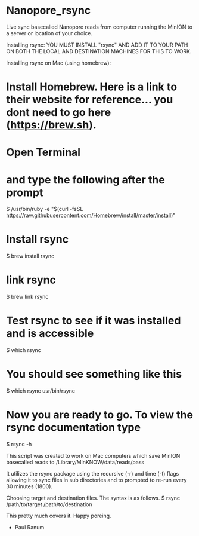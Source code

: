 # Nanopore_rsync
Live sync basecalled Nanopore reads from computer running the MinION to a server or location of your choice.


Installing rsync:
  YOU MUST INSTALL "rsync" AND ADD IT TO YOUR PATH ON BOTH THE LOCAL AND DESTINATION MACHINES FOR THIS TO WORK.
  
Installing rsync on Mac (using homebrew):
# Install Homebrew.  Here is a link to their website for reference... you dont need to go here (https://brew.sh).
# Open Terminal 
# and type the following after the prompt
$ /usr/bin/ruby -e "$(curl -fsSL https://raw.githubusercontent.com/Homebrew/install/master/install)"

# Install rsync
$ brew install rsync

# link rsync
$ brew link rsync

# Test rsync to see if it was installed and is accessible
$ which rsync

# You should see something like this
$ which rsync
usr/bin/rsync

# Now you are ready to go.  To view the rsync documentation type 
$ rsync -h



This script was created to work on Mac computers which save MinION basecalled reads to /Library/MinKNOW/data/reads/pass

It utilizes the rsync package using the recursive (-r) and time (-t) flags allowing it to sync files in sub directories
and to prompted to re-run every 30 minutes (1800). 

Choosing target and destination files.  The syntax is as follows.
$ rsync /path/to/target /path/to/destination

This pretty much covers it.  Happy poreing.
- Paul Ranum
